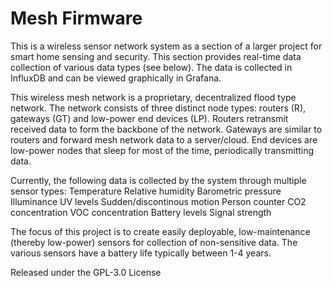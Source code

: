 # Mesh Firmware

This is a wireless sensor network system as a section of a larger project for smart home sensing and security. This section provides real-time data collection of various data types (see below).
The data is collected in InfluxDB and can be viewed graphically in Grafana.

This wireless mesh network is a proprietary, decentralized flood type network. The network consists of three distinct node types: routers (R), gateways (GT) and low-power end devices (LP).
Routers retransmit received data to form the backbone of the network.
Gateways are similar to routers and forward mesh network data to a server/cloud.
End devices are low-power nodes that sleep for most of the time, periodically transmitting data.

Currently, the following data is collected by the system through multiple sensor types:
Temperature
Relative humidity
Barometric pressure
Illuminance
UV levels
Sudden/discontinous motion
Person counter
CO2 concentration
VOC concentration
Battery levels
Signal strength

The focus of this project is to create easily deployable, low-maintenance (thereby low-power) sensors for collection of non-sensitive data. The various sensors have a battery life typically between 1-4 years.

Released under the GPL-3.0 License
